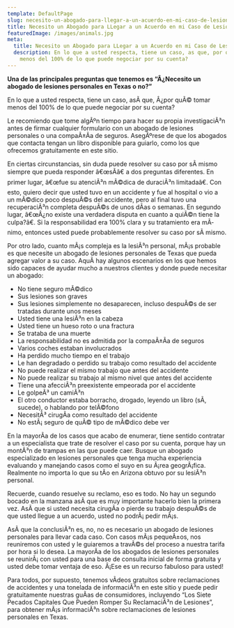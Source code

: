 ```yaml
---
template: DefaultPage
slug: necesito-un-abogado-para-llegar-a-un-acuerdo-en-mi-caso-de-lesiones
title: Necesito un Abogado para LLegar a un Acuerdo en mi Caso de Lesiones
featuredImage: /images/animals.jpg
meta:
  title: Necesito un Abogado para LLegar a un Acuerdo en mi Caso de Lesiones
  description: En lo que a usted respecta, tiene un caso, as que, por qu tomar
    menos del 100% de lo que puede negociar por su cuenta?
---
```

<!--StartFragment-->

**Una de las principales preguntas que tenemos es “Â¿Necesito un abogado de lesiones personales en Texas o no?”**

En lo que a usted respecta, tiene un caso, asÃ­ que, Â¿por quÃ© tomar menos del 100% de lo que puede negociar por su cuenta?

Le recomiendo que tome algÃºn tiempo para hacer su propia investigaciÃ³n antes de firmar cualquier formulario con un abogado de lesiones personales o una compaÃ±Ã­a de seguros. AsegÃºrese de que los abogados que contacta tengan un libro disponible para guiarlo, como los que ofrecemos gratuitamente en este sitio.

En ciertas circunstancias, sin duda puede resolver su caso por sÃ­ mismo siempre que pueda responder â€œsÃ­â€ a dos preguntas diferentes. En primer lugar, â€œfue su atenciÃ³n mÃ©dica de duraciÃ³n limitadaâ€. Con esto, quiero decir que usted tuvo en un accidente y fue al hospital o vio a un mÃ©dico poco despuÃ©s del accidente, pero al final tuvo una recuperaciÃ³n completa despuÃ©s de unos dÃ­as o semanas. En segundo lugar, â€œÂ¿no existe una verdadera disputa en cuanto a quiÃ©n tiene la culpa?â€. Si la responsabilidad era 100% clara y su tratamiento era mÃ­nimo, entonces usted puede probablemente resolver su caso por sÃ­ mismo.

Por otro lado, cuanto mÃ¡s compleja es la lesiÃ³n personal, mÃ¡s probable es que necesite un abogado de lesiones personales de Texas que pueda agregar valor a su caso. AquÃ­ hay algunos escenarios en los que hemos sido capaces de ayudar mucho a nuestros clientes y donde puede necesitar un abogado:

* No tiene seguro mÃ©dico
* Sus lesiones son graves
* Sus lesiones simplemente no desaparecen, incluso despuÃ©s de ser tratadas durante unos meses
* Usted tiene una lesiÃ³n en la cabeza
* Usted tiene un hueso roto o una fractura
* Se trataba de una muerte
* La responsabilidad no es admitida por la compaÃ±Ã­a de seguros
* Varios coches estaban involucrados
* Ha perdido mucho tiempo en el trabajo
* Le han degradado o perdido su trabajo como resultado del accidente
* No puede realizar el mismo trabajo que antes del accidente
* No puede realizar su trabajo al mismo nivel que antes del accidente
* Tiene una afecciÃ³n preexistente empeorada por el accidente
* Le golpeÃ³ un camiÃ³n
* El otro conductor estaba borracho, drogado, leyendo un libro (sÃ­, sucede), o hablando por telÃ©fono
* NecesitÃ³ cirugÃ­a como resultado del accidente
* No estÃ¡ seguro de quÃ© tipo de mÃ©dico debe ver

En la mayorÃ­a de los casos que acabo de enumerar, tiene sentido contratar a un especialista que trate de resolver el caso por su cuenta, porque hay un montÃ³n de trampas en las que puede caer. Busque un abogado especializado en lesiones personales que tenga mucha experiencia evaluando y manejando casos como el suyo en su Ã¡rea geogrÃ¡fica. Realmente no importa lo que su tÃ­o en Arizona obtuvo por su lesiÃ³n personal.

Recuerde, cuando resuelve su reclamo, eso es todo. No hay un segundo bocado en la manzana asÃ­ que es muy importante hacerlo bien la primera vez. AsÃ­ que si usted necesita cirugÃ­a o pierde su trabajo despuÃ©s de que usted llegue a un acuerdo, usted no podrÃ¡ pedir mÃ¡s.

AsÃ­ que la conclusiÃ³n es, no, no es necesario un abogado de lesiones personales para llevar cada caso. Con casos mÃ¡s pequeÃ±os, nos reuniremos con usted y le guiaremos a travÃ©s del proceso a nuestra tarifa por hora si lo desea. La mayorÃ­a de los abogados de lesiones personales se reunirÃ¡ con usted para una base de consulta inicial de forma gratuita y usted debe tomar ventaja de eso. Â¡Ese es un recurso fabuloso para usted!

Para todos, por supuesto, tenemos vÃ­deos gratuitos sobre reclamaciones de accidentes y una tonelada de informaciÃ³n en este sitio y puede pedir gratuitamente nuestras guÃ­as de consumidores, incluyendo “Los Siete Pecados Capitales Que Pueden Romper Su ReclamaciÃ³n de Lesiones”, para obtener mÃ¡s informaciÃ³n sobre reclamaciones de lesiones personales en Texas.

<!--EndFragment-->